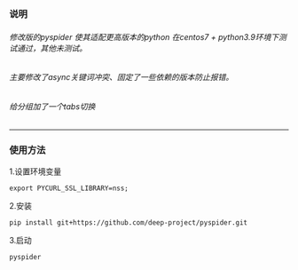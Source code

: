 
### 说明

###### 修改版的pyspider 使其适配更高版本的python 在centos7 + python3.9环境下测试通过，其他未测试。

###### 主要修改了async关键词冲突、固定了一些依赖的版本防止报错。

###### 给分组加了一个tabs切换

--------------

### 使用方法

1.设置环境变量

    export PYCURL_SSL_LIBRARY=nss;
2.安装

    pip install git+https://github.com/deep-project/pyspider.git

3.启动

    pyspider